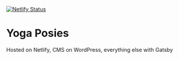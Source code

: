[![Netlify Status](https://api.netlify.com/api/v1/badges/9b39a2e2-e807-474f-8c67-c04428546ddd/deploy-status)](https://app.netlify.com/sites/yoga-posies/deploys)

# Yoga Posies
Hosted on Netlify, CMS on WordPress, everything else with Gatsby
